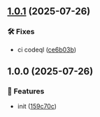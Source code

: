 ## [1.0.1](https://github.com/SkeLLLa/memoru/compare/v1.0.0...v1.0.1) (2025-07-26)

### 🛠 Fixes

* ci codeql ([ce6b03b](https://github.com/SkeLLLa/memoru/commit/ce6b03b9c5cfa0ad534b519b38c8f1693ceb83d4))

## 1.0.0 (2025-07-26)

### 🚀 Features

* init ([159c70c](https://github.com/SkeLLLa/memoru/commit/159c70c2031dfd1f1462dc8816bcb55ad83b3525))
